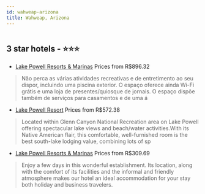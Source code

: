 ```yaml
---
id: wahweap-arizona
title: Wahweap, Arizona
---
```


<center><img src="https://i.travelapi.com/hotels/1000000/190000/180900/180810/cbc7aab4_z.jpg" alt="" /></center>


##  3 star hotels - ⭐️⭐️⭐️

-    [Lake Powell Resorts & Marinas](https://www.hurb.com/br/aud/https://www.hurb.com/br/hotels/wahweap/lake-powell-resorts-marinas-HT-FYGA?cmp=18055) Prices from R$896.32
   > Não perca as várias atividades recreativas e de entretimento ao seu dispor, incluindo uma piscina exterior. O espaço oferece ainda Wi-Fi grátis e uma loja de presentes/quiosque de jornais. O espaço dispõe também de serviços para casamentos e de uma á
-    [Lake Powell Resort](https://www.hurb.com/br/aud/https://www.hurb.com/br/hotels/wahweap/lake-powell-resort-HT-JTJK?cmp=18055) Prices from R$572.38
   > Located within Glenn Canyon National Recreation area on Lake Powell offering spectacular lake views and beach/water activities.With its Native American flair, this comfortable, well-furnished room is the best south-lake lodging value, combining lots of sp
-    [Lake Powell Resorts & Marinas](https://www.hurb.com/br/aud/https://www.hurb.com/br/hotels/wahweap/lake-powell-resorts-marinas-HT-T17I?cmp=18055) Prices from R$309.69
   > Enjoy a few days in this wonderful establishment. Its location, along with the comfort of its facilities and the informal and friendly atmosphere makes our hotel an ideal accommodation for your stay both holiday and business travelers.

